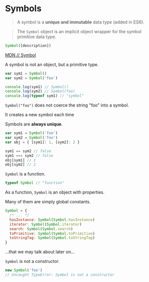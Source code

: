 # Symbols

<!--section-->

> A symbol is a **unique and immutable** data type (added in ES6).

> The `Symbol` object is an implicit object wrapper for the symbol primitive data type.

```js
Symbol([description])
```

[MDN // Symbol](https://developer.mozilla.org/en-US/docs/Web/JavaScript/Reference/Global_Objects/Symbol)

<!--slide-->

A symbol is not an object, but a primitive type.

```js
var sym1 = Symbol()
var sym2 = Symbol('foo')

console.log(sym1) // Symbol()
console.log(sym2) // Symbol(foo)
console.log(typeof sym1) // "symbol"
```

<!--slide-->

`Symbol("foo")` does not coerce the string "foo" into a symbol.

It creates a new symbol each time

Symbols are **always unique**.

```js
var sym1 = Symbol('foo')
var sym2 = Symbol('foo')
var obj = { [sym1]: 1, [sym2]: 2 }

sym1 == sym2 // false
sym1 === sym2 // false
obj[sym1] // 1
obj[sym2] // 2
```

<!--slide-->

`Symbol` is a function.

```js
typeof Symbol // "function"
```

<!--slide-->

As a function, `Symbol` is an object with properties.

Many of them are simply global constants.

```js
Symbol = {
  /* ... */
  hasInstance: Symbol(Symbol.hasInstance)
  iterator: Symbol(Symbol.iterator)
  search: Symbol(Symbol.search)
  toPrimitive: Symbol(Symbol.toPrimitive)
  toStringTag: Symbol(Symbol.toStringTag)
}
```

...that we may talk about later on...

<!--slide-->

`Symbol` is not a constructor.

```js
new Symbol('foo')
// Uncaught TypeError: Symbol is not a constructor
```
